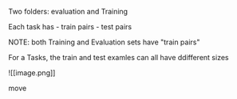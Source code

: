 Two folders: evaluation and Training


Each task has
    - train pairs 
    - test pairs


NOTE: both Training and Evaluation sets have "train pairs"


For a Tasks, the train and test examles can all have ddifferent sizes

![[image.png]]

move 